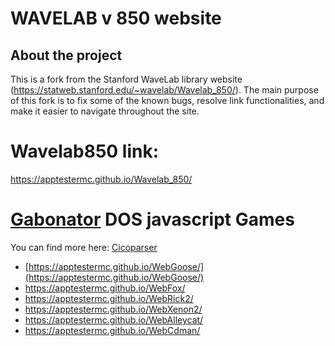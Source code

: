 # WAVELAB v 850 website

## About the project

This is a fork from the Stanford WaveLab library website (https://statweb.stanford.edu/~wavelab/Wavelab_850/). The main purpose of this fork is to fix some of the known bugs, resolve link functionalities, and make it easier to navigate throughout the site.

# Wavelab850 link:
https://apptestermc.github.io/Wavelab_850/

# [Gabonator](https://github.com/gabonator) DOS javascript Games

You can find more here: [Cicoparser](https://github.com/gabonator/Education/blob/c6f5cc670aa801e686919b1485171cf502b253fd/2021/CicoParser/readme.md)

* [https://apptestermc.github.io/WebGoose/](https://apptestermc.github.io/WebGoose/)
* https://apptestermc.github.io/WebFox/
* https://apptestermc.github.io/WebRick2/
* https://apptestermc.github.io/WebXenon2/
* https://apptestermc.github.io/WebAlleycat/
* https://apptestermc.github.io/WebCdman/